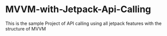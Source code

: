 # MVVM-with-Jetpack-Api-Calling
This is the sample Project of API calling using all jetpack features with the structure of MVVM
